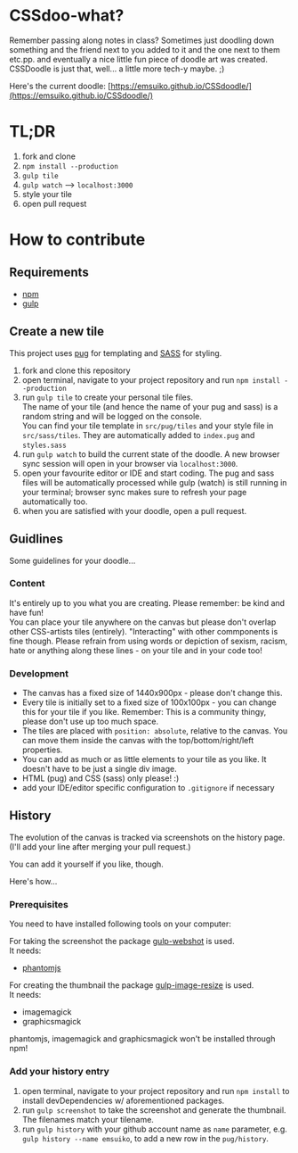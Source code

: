# CSSdoo-what?

Remember passing along notes in class? Sometimes just doodling down something and the friend next to you added to it and the one next to them etc.pp. and eventually a nice little fun piece of doodle art was created.
CSSDoodle is just that, well... a little more tech-y maybe. ;)

Here's the current doodle: [https://emsuiko.github.io/CSSdoodle/](https://emsuiko.github.io/CSSdoodle/)

# TL;DR
1. fork and clone
2. `npm install --production`
3. `gulp tile`
4. `gulp watch` --> `localhost:3000`
4. style your tile
5. open pull request

# How to contribute

## Requirements
- [npm](https://www.npmjs.com/get-npm)
- [gulp](https://gulpjs.com/)

## Create a new tile

This project uses [pug](https://pugjs.org/api/getting-started.html) for templating and [SASS](https://sass-lang.com/) for styling.

1. fork and clone this repository
2. open terminal, navigate to your project repository and run `npm install --production`
3. run `gulp tile` to create your personal tile files.  
The name of your tile (and hence the name of your pug and sass) is a random string and will be logged on the console.  
You can find your tile template in `src/pug/tiles` and your style file in `src/sass/tiles`. They are automatically added to `index.pug` and `styles.sass`
4. run `gulp watch` to build the current state of the doodle. A new browser sync session will open in your browser via `localhost:3000`.
5. open your favourite editor or IDE and start coding. The pug and sass files will be automatically processed while gulp (watch) is still running in your terminal; browser sync makes sure to refresh your page automatically too.
6. when you are satisfied with your doodle, open a pull request.

## Guidlines
Some guidelines for your doodle...

### Content
It's entirely up to you what you are creating. Please remember: be kind and have fun!  
You can place your tile anywhere on the canvas but please don't overlap other CSS-artists tiles (entirely). "Interacting" with other commponents is fine though.
Please refrain from using words or depiction of sexism, racism, hate or anything along these lines - on your tile and in your code too!

### Development
- The canvas has a fixed size of 1440x900px - please don't change this.
- Every tile is initially set to a fixed size of 100x100px - you can change this for your tile if you like. Remember: This is a community thingy, please don't use up too much space.
- The tiles are placed with `position: absolute`, relative to the canvas. You can move them inside the canvas with the top/bottom/right/left properties.
- You can add as much or as little elements to your tile as you like. It doesn't have to be just a single div image.
- HTML (pug) and CSS (sass) only please! :)
- add your IDE/editor specific configuration to `.gitignore` if necessary

## History

The evolution of the canvas is tracked via screenshots on the history page. (I'll add your line after merging your pull request.)

You can add it yourself if you like, though.

Here's how...
### Prerequisites
You need to have installed following tools on your computer:

For taking the screenshot the package [gulp-webshot](https://www.npmjs.com/package/gulp-webshot) is used.  
It needs:
- [phantomjs](http://phantomjs.org/)

For creating the thumbnail the package [gulp-image-resize](https://www.npmjs.com/package/gulp-image-resize) is used.  
It needs:
- imagemagick
- graphicsmagick

phantomjs, imagemagick and graphicsmagick won't be installed through npm!

### Add your history entry
1. open terminal, navigate to your project repository and run `npm install` to install devDependencies w/ aforementioned packages.
2. run `gulp screenshot` to take the screenshot and generate the thumbnail. The filenames match your tilename.
3. run `gulp history` with your github account name as `name` parameter, e.g. `gulp history --name emsuiko`, to add a new row in the `pug/history`. 
